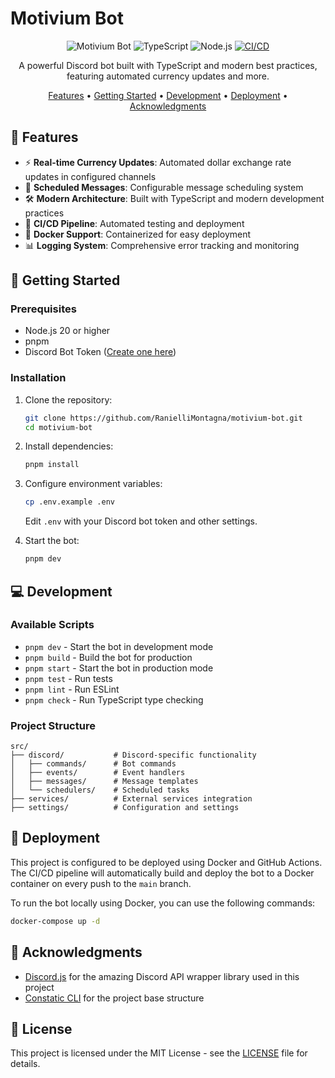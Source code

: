# Motivium Bot

<div align="center">

![Motivium Bot](https://img.shields.io/badge/Discord-Bot-7289DA?style=for-the-badge&logo=discord&logoColor=white)
![TypeScript](https://img.shields.io/badge/TypeScript-007ACC?style=for-the-badge&logo=typescript&logoColor=white)
![Node.js](https://img.shields.io/badge/Node.js-43853D?style=for-the-badge&logo=node.js&logoColor=white)
[![CI/CD](https://img.shields.io/github/actions/workflow/status/RanielliMontagna/motivium-bot/deploy.yml?style=for-the-badge&label=CI%2FCD)](https://github.com/RanielliMontagna/motivium-bot/actions)

A powerful Discord bot built with TypeScript and modern best practices, featuring automated currency updates and more.

[Features](#-features) •
[Getting Started](#-getting-started) •
[Development](#-development) •
[Deployment](#-deployment) •
[Acknowledgments](#-acknowledgments) 

</div>

## 🌟 Features

- ⚡ **Real-time Currency Updates**: Automated dollar exchange rate updates in configured channels
- 🔄 **Scheduled Messages**: Configurable message scheduling system
- 🛠️ **Modern Architecture**: Built with TypeScript and modern development practices
- 🚀 **CI/CD Pipeline**: Automated testing and deployment
- 🐳 **Docker Support**: Containerized for easy deployment
- 📊 **Logging System**: Comprehensive error tracking and monitoring

## 🚀 Getting Started

### Prerequisites

- Node.js 20 or higher
- pnpm
- Discord Bot Token ([Create one here](https://discord.com/developers/applications))

### Installation

1. Clone the repository:

   ```bash
   git clone https://github.com/RanielliMontagna/motivium-bot.git
   cd motivium-bot
   ```

2. Install dependencies:

   ```bash
   pnpm install
   ```

3. Configure environment variables:

   ```bash
   cp .env.example .env
   ```

   Edit `.env` with your Discord bot token and other settings.

4. Start the bot:
   ```bash
   pnpm dev
   ```

## 💻 Development

### Available Scripts

- `pnpm dev` - Start the bot in development mode
- `pnpm build` - Build the bot for production
- `pnpm start` - Start the bot in production mode
- `pnpm test` - Run tests
- `pnpm lint` - Run ESLint
- `pnpm check` - Run TypeScript type checking

### Project Structure

```
src/
├── discord/           # Discord-specific functionality
│   ├── commands/      # Bot commands
│   ├── events/        # Event handlers
│   ├── messages/      # Message templates
│   └── schedulers/    # Scheduled tasks
├── services/          # External services integration
├── settings/          # Configuration and settings
```

## 🚢 Deployment

This project is configured to be deployed using Docker and GitHub Actions. The CI/CD pipeline will automatically build and deploy the bot to a Docker container on every push to the `main` branch.

To run the bot locally using Docker, you can use the following commands:

```bash
docker-compose up -d
```

## 🙏 Acknowledgments

- [Discord.js](https://discord.js.org/) for the amazing Discord API wrapper library used in this project
- [Constatic CLI](https://github.com/rinckodev/constatic) for the project base structure 

## 📝 License

This project is licensed under the MIT License - see the [LICENSE](LICENSE) file for details.
